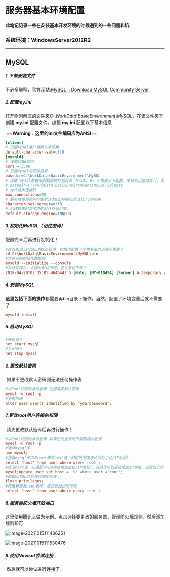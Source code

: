 # 服务器基本环境配置

**此笔记记录一些在安装基本开发环境的时候遇到的一些问题和坑**

### 系统环境：WindowsServer2012R2

------

## MySQL 

[^演示版本]: 8.0.26

##### 1.下载安装文件

不必多解释，官方网站:[MySQL :: Download MySQL Community Server](https://dev.mysql.com/downloads/mysql/)

##### 2.配置my.ini

​	打开刚刚解压的文件夹*C:\WorkData\BasicEnvironment\MySQL*，在该文件夹下创建 **my.ini** 配置文件，编辑 **my.ini** 配置以下基本信息

​	==**Warning：这里的ini文件编码应为ANSI**==

```ini
[client]
# 设置mysql客户端默认字符集
default-character-set=utf8
[mysqld]
# 设置3306端口
port = 3306
# 设置mysql的安装目录
basedir=C:\WorkData\BasicEnvironment\MySQL
# 设置 mysql数据库的数据的存放目录，MySQL 8+ 不需要以下配置，系统自己生成即可，否则有可能报错
# datadir=C:\WorkData\BasicEnvironment\MySQL\SqlData
# 允许最大连接数
max_connections=20
# 服务端使用的字符集默认为8比特编码的latin1字符集
character-set-server=utf8
# 创建新表时将使用的默认存储引擎
default-storage-engine=INNODB
```

##### 3.初始化MySQL（记住密码）

配置完ini后再进行初始化！

```ini
#首先先进入MySQL的bin目录，如果你配置了环境变量的话就不需要了
cd C:\WorkData\BasicEnvironment\MySQL\bin
#然后开始初始化数据库
mysqld --initialize --console
#执行完成后，会输出默认密码，要注意记下来！
2018-04-20T02:35:05.464644Z 5 [Note] [MY-010454] [Server] A temporary password is generated for root@localhost: APWCY5ws&hjQ
```

##### 4.安装MySQL

**这里包括下面的操作**都需要再bin目录下操作，当然，配置了环境变量后就不需要了

```ini
mysqld install
```

##### 5.启动MySQL

```ini
#开启命令
net start mysql
#关闭命令
net stop mysql
```

##### 6.更改默认密码

​	如果不更改默认密码则无法任何操作表

```ini
#以Root权限的身份登录 这里需要默认密码
mysql -u root -p 
#更改密码
alter user user() identified by "yourpassword";
```

##### 7.更改root用户连接的权限

​	请先更改默认密码后再进行操作！

```ini
#以Root权限的身份登录 如果已经登录则不需要再次登录
mysql -u root -p 
#选择mysql库
use mysql; 
#查看mysql库中的user表的host值（即可进行连接访问的主机/IP名称）
select 'host' from user where user='root'; 
#修改host值（以通配符%的内容增加主机/IP地址），当然也可以直接增加IP地址，这里表示所有IP都可以连接
mysql;update user set host = '%' where user ='root'; 
#刷新MySQL的系统权限相关表；
flush privileges; 
#再重新查看user表时，应该已经出现修改
select 'host' from user where user='root';
```

##### 8.服务器防火墙开放端口

​	这里使用腾讯云做为示例。点击选择要更改的服务器，管理防火墙规则，然后添加规则即可

![image-20211015111436251](https://image-1258199940.cos.ap-shanghai.myqcloud.com/D:/StudyNote/imageimage-20211015111436251.png)

![image-20211015111530476](https://image-1258199940.cos.ap-shanghai.myqcloud.com/D:/StudyNote/imageimage-20211015111530476.png)

##### 9.使用Navicat尝试连接

​	然后就可以尝试进行连接了。
